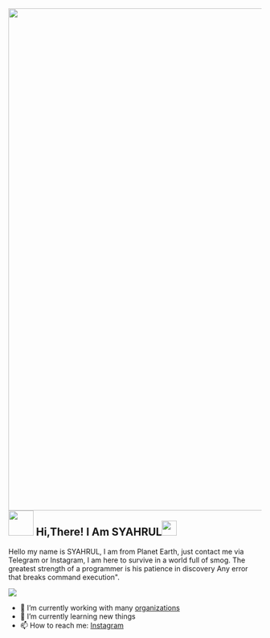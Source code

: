 <h2> <img src="https://imgs.search.brave.com/WBf-dPqbriyi4BlNyG0X6YiBuBLmzU9p1bIMJtkQBbk/rs:fit:860:0:0:0/g:ce/aHR0cHM6Ly9tZWRp/YTEuZ2lwaHkuY29t/L21lZGlhL3YxLlky/bGtQVGM1TUdJM05q/RXhaV1p3T1RoamFH/ZzVkekJpWW5CdGJ6/RnNZV0oxZDJRMVlq/aHlPRFprWTNsNmNH/TTJNR3hvZFNabGNE/MTJNVjkyYVdSbGIz/TmZjMlZoY21Ob0pt/TjBQWFkvY0hNd2Z2/cVhlQnN6SDJUb2hO/LzIwMHcuZ2lm.gif" width="1000" /> 
<br> <img src="https://user-images.githubusercontent.com/62280849/128853969-84ff61d3-28c0-418d-9946-341ea61c7dce.gif" width="50" center > Hi,There!  I Am SYAHRUL<img src="https://miro.medium.com/v2/resize:fit:1000/1*ZXQifyIny_o2bFmz1BBz3A.gif" width="30" /> </h2>

Hello my name is SYAHRUL, I am from Planet Earth, just contact me via Telegram or Instagram,
I am here to survive in a world full of smog.
The greatest strength of a programmer is his patience in discovery
Any error that breaks command execution".

<img src="https://github.com/MishManners/MishManners/blob/master/MishManners%20Room%20animated.gif">

- 🔭 I’m currently working with many [organizations](https://coconut.or.id/contact)
- 🌱 I’m currently learning new things
- 📫 How to reach me: [Instagram](https://www.instagram.com/syahrul_rmdhnn/)
